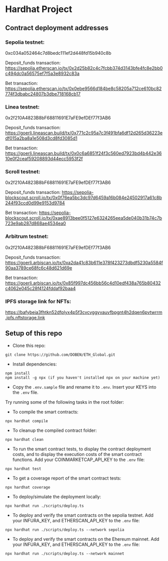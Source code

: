 # Hardhat Project

## Contract deployment addresses

### Sepolia testnet:
0xc034a052464c7d8bedc111ef2d448fd15b940c8b

Deposit_funds transaction: https://sepolia.etherscan.io/tx/0x2d25b82c4c7fcbb374d3143bfe4fc8e2bb0c494dc0a56575ef7f5a3e8932c83a

Bet transaction: https://sepolia.etherscan.io/tx/0x0ebe9566d184be8c58205a712ce610bc82774f3dbabc24807b3dbe718168cb17

### Linea testnet:
0x2f210A4823B8bF68811691E7aFE9efDEf77f3AB6

Deposit_funds transaction: https://goerli.lineascan.build/tx/0x771c2c95a7c3f491bfa6df12d265d36223edf015a2ba8a1e508d3cd8fd3085d1

Bet transaction: https://goerli.lineascan.build/tx/0x0c6a6851f24f3c560ed7923bd4b442e3610e0f2ceaf59208893d44ecc5953f2f

### Scroll testnet:
0x2f210A4823B8bF68811691E7aFE9efDEf77f3AB6

Deposit_funds transaction: https://sepolia-blockscout.scroll.io/tx/0x0f76ea5bc3dc97d6459a16b084e24502917a61c8b244f93ccd0d99e9153d9784

Bet transaction: https://sepolia-blockscout.scroll.io/tx/0xae8913bee0f5127e6324265eea5de040b31b74c7b723e9ab287d868ae4534ea0

### Arbitrum testnet:
0x2f210A4823B8bF68811691E7aFE9efDEf77f3AB6

Deposit_funds transaction: https://goerli.arbiscan.io/tx/0xa2da41c83b611e378f423273dbdf5230a5584f90aa3789ce68fc6c48d621d69e

Bet transaction: https://goerli.arbiscan.io/tx/0x85f997dc456bb56c4d10edf438a765b80432c4062e045c28f4124fddaf92baa4


### IPFS storage link for NFTs:
https://bafybeia3fhtkn52dfplyx4p5f3cvcvggyvauvfbpgnt4h2dqen6pvtwrrm.ipfs.nftstorage.link

## Setup of this repo

- Clone this repo:
```shell
git clone https://github.com/DOBEN/ETH_Global.git
```

- Install dependencies:
```shell
npm install
npm install -g npx (if you haven't installed npx on your machine yet)
```

- Copy the `.env.sample` file and rename it to `.env`. Insert your KEYS into the `.env` file.

Try running some of the following tasks in the root folder:

- To compile the smart contracts:

```shell
npx hardhat compile
```

- To cleanup the compiled contract folder:

```shell
npx hardhat clean
```

- To run the smart contract tests, to display the contract deployment costs, and to display the execution costs of the smart contract functions. Add your COINMARKETCAP_API_KEY to the `.env` file:

```shell
npx hardhat test
```

- To get a coverage report of the smart contract tests:
```
npx hardhat coverage
```

- To deploy/simulate the deployment locally:

```shell
npx hardhat run ./scripts/deploy.ts
```

- To deploy and verify the smart contracts on the sepolia testnet. Add your INFURA_KEY, and ETHERSCAN_API_KEY to the `.env` file:

```shell
npx hardhat run ./scripts/deploy.ts --network sepolia
```

- To deploy and verify the smart contracts on the Ehereum mainnet. Add your INFURA_KEY, and ETHERSCAN_API_KEY to the `.env` file:

```shell
npx hardhat run ./scripts/deploy.ts --network mainnet
```

